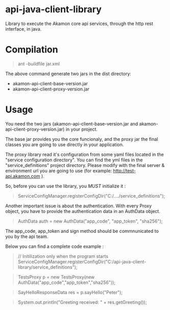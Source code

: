 api-java-client-library
=======================

Library to execute the Akamon core api services, through the http rest interface, in java.

# Compilation

> ant -buildfile jar.xml

The above command generate two jars in the dist directory:

* akamon-api-client-base-version.jar
* akamon-api-client-proxy-version.jar

# Usage

You need the two jars (akamon-api-client-base-version.jar and akamon-api-client-proxy-version.jar)
in your project.

The base jar provides you the core funcionaly, and the proxy jar the final classes you 
are going to use directly in your application.

The proxy library read it's configuration from some yaml files located in the
"service configuration directory". You can find the yml files in the "service_definitions"
project directory. Please modify with the final server & environment url you are going to use
(for example: http://test-api.akamon.com ).

So, before you can use the library, you *MUST* initialize it :

> ServiceConfigManager.registerConfigDir("C:/..../service_definitions"); 

Another important issue is about the authentication. With every Proxy object,
you have to provide the authentication data in an AuthData object.

> AuthData auth = new AuthData("app_code", "app_token", "sha256");

The app_code, app_token and sign method should be commnunicated to you by the api team. 

Below you can find a complete code example :
   
> // Initilization only when the program starts     
> ServiceConfigManager.registerConfigDir("C:/api-java-client-library/service_definitions");

> TestsProxy p = new TestsProxy(new AuthData("app_code","app_token","sha256"));
        
> SayHelloResponseData res = p.sayHello("Peter");
        
> System.out.println("Greeting received: " + res.getGreeting());
